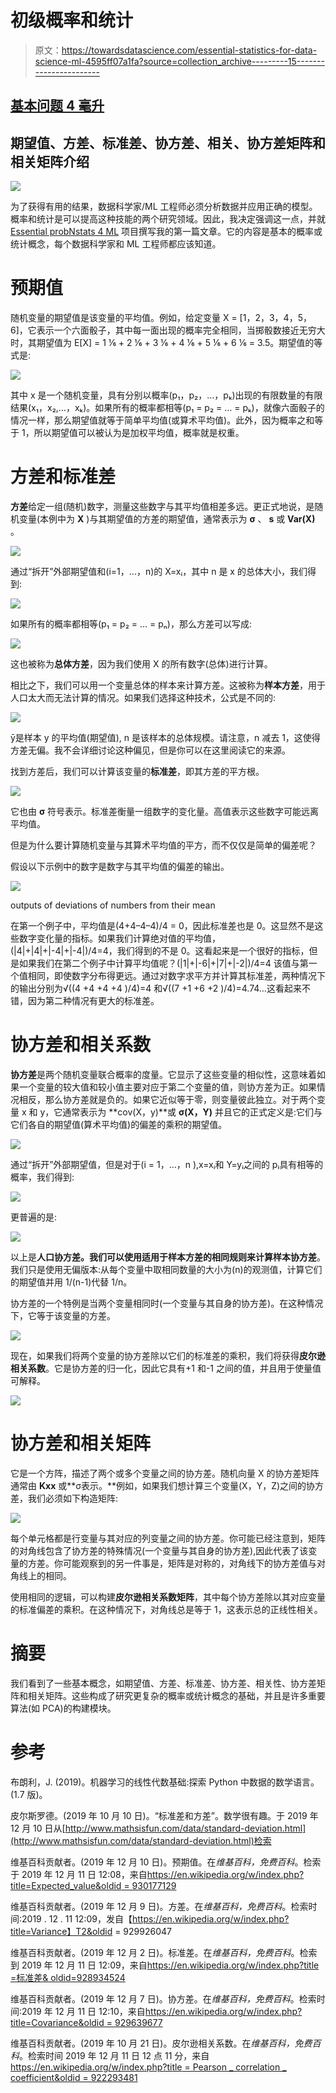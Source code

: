 # 初级概率和统计

> 原文：<https://towardsdatascience.com/essential-statistics-for-data-science-ml-4595ff07a1fa?source=collection_archive---------15----------------------->

## [基本问题 4 毫升](http://towardsdatascience.com/tagged/Essential-probNstats-4-ML)

## 期望值、方差、标准差、协方差、相关、协方差矩阵和相关矩阵介绍

[![](img/5dc3486e250108921672eb1df779f645.png)](https://hipwallpaper.com/view/6dmPUf)

为了获得有用的结果，数据科学家/ML 工程师必须分析数据并应用正确的模型。概率和统计是可以提高这种技能的两个研究领域。因此，我决定强调这一点，并就 [Essential probNstats 4 ML](http://towardsdatascience.com/tagged/Essential-probNstats-4-ML) 项目撰写我的第一篇文章。它的内容是基本的概率或统计概念，每个数据科学家和 ML 工程师都应该知道。

# 预期值

随机变量的期望值是该变量的平均值。例如，给定变量 X = [1，2，3，4，5，6]，它表示一个六面骰子，其中每一面出现的概率完全相同，当掷骰数接近无穷大时，其期望值为 E[X] = 1 ⅙ + 2 ⅙ + 3 ⅙ + 4 ⅙ + 5 ⅙ + 6 ⅙ = 3.5。期望值的等式是:

![](img/79d225818ce08843c3f18feb879ea409.png)

其中 x 是一个随机变量，具有分别以概率(p₁，p₂，…，pₖ)出现的有限数量的有限结果(x₁，x₂,…，xₖ)。如果所有的概率都相等(p₁ = p₂ = … = pₖ)，就像六面骰子的情况一样，那么期望值就等于简单平均值(或算术平均值)。此外，因为概率之和等于 1，所以期望值可以被认为是加权平均值，概率就是权重。

# 方差和标准差

**方差**给定一组(随机)数字，测量这些数字与其平均值相差多远。更正式地说，是随机变量(本例中为 **X** )与其期望值的方差的期望值，通常表示为 **σ** 、 **s** 或 **Var(X)** 。

![](img/e68f071d2a0d5a77d59fe1bdf5562e6a.png)

通过“拆开”外部期望值和(i=1，…，n)的 X=xᵢ，其中 n 是 x 的总体大小，我们得到:

![](img/c1724fc69d39383b19bcf194e027fcff.png)

如果所有的概率都相等(p₁ = p₂ = … = pₙ)，那么方差可以写成:

![](img/f7e87884fc2c0b1dded00d99012a6139.png)

这也被称为**总体方差**，因为我们使用 X 的所有数字(总体)进行计算。

相比之下，我们可以用一个变量总体的样本来计算方差。这被称为**样本方差**，用于人口太大而无法计算的情况。如果我们选择这种技术，公式是不同的:

![](img/4eaa9c004d01c1b9d5e0e91636edca4c.png)

ȳ是样本 y 的平均值(期望值), n 是该样本的总体规模。请注意，n 减去 1，这使得方差无偏。我不会详细讨论这种偏见，但是你可以在这里阅读它的来源。

找到方差后，我们可以计算该变量的**标准差**，即其方差的平方根。

![](img/f31b5e03df0772c40cf8c7607bab54a5.png)

它也由 **σ** 符号表示。标准差衡量一组数字的变化量。高值表示这些数字可能远离平均值。

但是为什么要计算随机变量与其算术平均值的平方，而不仅仅是简单的偏差呢？

假设以下示例中的数字是数字与其平均值的偏差的输出。

![](img/ff575f738d7fe4230f6b89bfd98c4db1.png)

outputs of deviations of numbers from their mean

在第一个例子中，平均值是(4+4–4–4)/4 = 0，因此标准差也是 0。这显然不是这些数字变化量的指标。如果我们计算绝对值的平均值，(|4|+|4|+|-4|+|-4|)/4=4，我们得到的不是 0。这看起来是一个很好的指标，但是如果我们在第二个例子中计算平均值呢？(|1|+|-6|+|7|+|-2|)/4=4 该值与第一个值相同，即使数字分布得更远。通过对数字求平方并计算其标准差，两种情况下的输出分别为√((4 +4 +4 +4 )/4)=4 和√((7 +1 +6 +2 )/4)=4.74…这看起来不错，因为第二种情况有更大的标准差。

# 协方差和相关系数

**协方差**是两个随机变量联合概率的度量。它显示了这些变量的相似性，这意味着如果一个变量的较大值和较小值主要对应于第二个变量的值，则协方差为正。如果情况相反，那么协方差就是负的。如果它近似等于零，则变量彼此独立。对于两个变量 x 和 y，它通常表示为 **cov(X，y)**或 **σ(X，Y)** 并且它的正式定义是:它们与它们各自的期望值(算术平均值)的偏差的乘积的期望值。

![](img/b005f182adaa7928595bcc0a721d3182.png)

通过“拆开”外部期望值，但是对于(i = 1，…，n ),x=xᵢ和 Y=yᵢ之间的 pᵢ具有相等的概率，我们得到:

![](img/0206031e5a66023eaf03abcf2a2a98a6.png)

更普遍的是:

![](img/408d19b9c75b6f782ecf894cdd5384bf.png)

以上是**人口协方差。**我们可以使用适用于样本方差的相同规则来计算**样本协方差**。我们只是使用无偏版本:从每个变量中取相同数量的大小为(n)的观测值，计算它们的期望值并用 1/(n-1)代替 1/n。

协方差的一个特例是当两个变量相同时(一个变量与其自身的协方差)。在这种情况下，它等于该变量的方差。

![](img/5baf3558206ee697def72a8bf4c4036d.png)

现在，如果我们将两个变量的协方差除以它们的标准差的乘积，我们将获得**皮尔逊相关系数**。它是协方差的归一化，因此它具有+1 和-1 之间的值，并且用于使量值可解释。

![](img/4692eed44d5792184be67f9c6306d41c.png)

# 协方差和相关矩阵

它是一个方阵，描述了两个或多个变量之间的协方差。随机向量 X 的协方差矩阵通常由 **Kxx** 或**σ表示。**例如，如果我们想计算三个变量(X，Y，Z)之间的协方差，我们必须如下构造矩阵:

[![](img/0238dca0def20a685200b652030adee8.png)](https://www.google.com/imgres?imgurl=https%3A%2F%2Fcsvance.github.io%2Fassets%2Fimg%2Fcovariance_matrix.png&imgrefurl=https%3A%2F%2Fcsvance.github.io%2Fblog%2Fcovariance-matrices-in-ros.html&docid=khECxFaPBCLDeM&tbnid=LFLbnbAs6GGugM%3A&vet=10ahUKEwjW2YTvyKvmAhXxTxUIHeg4DS8QMwhMKAswCw..i&w=526&h=260&bih=936&biw=841&q=Covariance%20Matrix&ved=0ahUKEwjW2YTvyKvmAhXxTxUIHeg4DS8QMwhMKAswCw&iact=mrc&uact=8)

每个单元格都是行变量与其对应的列变量之间的协方差。你可能已经注意到，矩阵的对角线包含了协方差的特殊情况(一个变量与其自身的协方差),因此代表了该变量的方差。你可能观察到的另一件事是，矩阵是对称的，对角线下的协方差值与对角线上的相同。

使用相同的逻辑，可以构建**皮尔逊相关系数矩阵**，其中每个协方差除以其对应变量的标准偏差的乘积。在这种情况下，对角线总是等于 1，这表示总的正线性相关。

# 摘要

我们看到了一些基本概念，如期望值、方差、标准差、协方差、相关性、协方差矩阵和相关矩阵。这些构成了研究更复杂的概率或统计概念的基础，并且是许多重要算法(如 PCA)的构建模块。

# 参考

布朗利，J. (2019)。机器学习的线性代数基础:探索 Python 中数据的数学语言。(1.7 版)。

皮尔斯罗德。(2019 年 10 月 10 日)。“标准差和方差”。数学很有趣。于 2019 年 12 月 10 日从[http://www.mathsisfun.com/data/standard-deviation.html](http://www.mathsisfun.com/data/standard-deviation.html)检索

维基百科贡献者。(2019 年 12 月 10 日)。预期值。在*维基百科，免费百科*。检索于 2019 年 12 月 11 日 12:08，来自[https://en.wikipedia.org/w/index.php?title=Expected_value&oldid = 930177129](https://en.wikipedia.org/w/index.php?title=Expected_value&oldid=930177129)

维基百科贡献者。(2019 年 12 月 9 日)。方差。在*维基百科，免费百科*。检索时间:2019 . 12 . 11 12:09，发自【https://en.wikipedia.org/w/index.php?title=Variance】T2&oldid = 929926047

维基百科贡献者。(2019 年 12 月 2 日)。标准差。在*维基百科，免费百科*。检索到 2019 年 12 月 11 日 12:09，来自[https://en.wikipedia.org/w/index.php?title =标准差& oldid=928934524](https://en.wikipedia.org/w/index.php?title=Standard_deviation&oldid=928934524)

维基百科贡献者。(2019 年 12 月 7 日)。协方差。在*维基百科，免费百科*。检索时间:2019 年 12 月 11 日 12:10，来自[https://en.wikipedia.org/w/index.php?title=Covariance&oldid = 929639677](https://en.wikipedia.org/w/index.php?title=Covariance&oldid=929639677)

维基百科贡献者。(2019 年 10 月 21 日)。皮尔逊相关系数。在*维基百科，免费百科*。检索时间 2019 年 12 月 11 日 12 点 11 分，来自[https://en.wikipedia.org/w/index.php?title = Pearson _ correlation _ coefficient&oldid = 922293481](https://en.wikipedia.org/w/index.php?title=Pearson_correlation_coefficient&oldid=922293481)